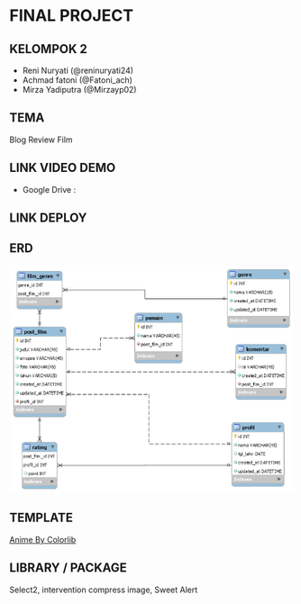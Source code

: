 <h1>FINAL PROJECT</h1>

<h2>KELOMPOK 2</h2>
<ul>
    <li>Reni Nuryati (@reninuryati24)</li>
    <li>Achmad fatoni (@Fatoni_ach)</li>
    <li>Mirza Yadiputra (@Mirzayp02)</li>
</ul>

<h2>TEMA</h2>
<p>Blog Review Film</p>

<h2>LINK VIDEO DEMO</h2>
<ul>
    <li>Google Drive : <a href=""></a></li>
</ul>

<h2>LINK DEPLOY</h2>
<a href="http://obscure-oasis-28828.herokuapp.com/"></a>

<h2>ERD</h2>
<img src="public/img/erd.png" alt="Desain ERD">

<h2>TEMPLATE</h2>
<a href="https://technext.github.io/anime/index.html">Anime By Colorlib</a>

<h2>LIBRARY / PACKAGE</h2>
<p>Select2, intervention compress image, Sweet Alert</p>
